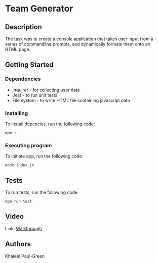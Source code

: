 # Team Generator


## Description

The task was to create a console application that takes user input from a series of commandline prompts, and dynamically formats them onto an HTML page.

## Getting Started

### Dependencies

* Inquirer - for collecting user data
* Jest - to run unit tests
* File system - to write HTML file containing javascript data

### Installing

To install depencies, run the following code:
```
npm i 
```

### Executing program

To initiate app, run the following code:
```
node index.js
```

## Tests

To run tests, run the following code:
```
npm run test
```

## Video

Link: [Walkthrough](https://youtu.be/uBVId_s-kL0)

## Authors

Khaleel Paul-Green
